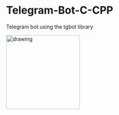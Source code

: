 # Telegram-Bot-C-CPP
Telegram bot using the tgbot library

<img src="images/results.gif" alt="drawing" width="200"/>
